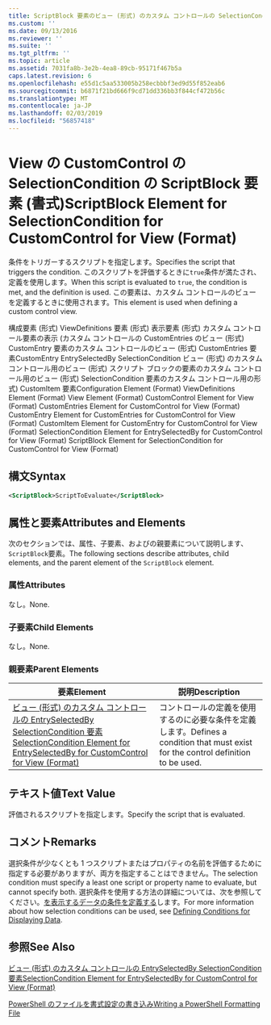 ```yaml
---
title: ScriptBlock 要素のビュー (形式) のカスタム コントロールの SelectionCondition |Microsoft Docs
ms.custom: ''
ms.date: 09/13/2016
ms.reviewer: ''
ms.suite: ''
ms.tgt_pltfrm: ''
ms.topic: article
ms.assetid: 7031fa8b-3e2b-4ea8-89cb-95171f467b5a
caps.latest.revision: 6
ms.openlocfilehash: e55d1c5aa533005b258ecbbbf3ed9d55f852eab6
ms.sourcegitcommit: b6871f21bd666f9cd71dd336bb3f844cf472b56c
ms.translationtype: MT
ms.contentlocale: ja-JP
ms.lasthandoff: 02/03/2019
ms.locfileid: "56857418"
---
```

# <a name="scriptblock-element-for-selectioncondition-for-customcontrol-for-view-format"></a><span data-ttu-id="0a289-102">View の CustomControl の SelectionCondition の ScriptBlock 要素 (書式)</span><span class="sxs-lookup"><span data-stu-id="0a289-102">ScriptBlock Element for SelectionCondition for CustomControl for View (Format)</span></span>

<span data-ttu-id="0a289-103">条件をトリガーするスクリプトを指定します。</span><span class="sxs-lookup"><span data-stu-id="0a289-103">Specifies the script that triggers the condition.</span></span> <span data-ttu-id="0a289-104">このスクリプトを評価するときに`true`条件が満たされ、定義を使用します。</span><span class="sxs-lookup"><span data-stu-id="0a289-104">When this script is evaluated to `true`, the condition is met, and the definition is used.</span></span> <span data-ttu-id="0a289-105">この要素は、カスタム コントロールのビューを定義するときに使用されます。</span><span class="sxs-lookup"><span data-stu-id="0a289-105">This element is used when defining a custom control view.</span></span>

<span data-ttu-id="0a289-106">構成要素 (形式) ViewDefinitions 要素 (形式) 表示要素 (形式) カスタム コントロール要素の表示 (カスタム コントロールの CustomEntries のビュー (形式) CustomEntry 要素のカスタム コントロールのビュー (形式) CustomEntries 要素CustomEntry EntrySelectedBy SelectionCondition ビュー (形式) のカスタム コントロール用のビュー (形式) スクリプト ブロックの要素のカスタム コントロール用のビュー (形式) SelectionCondition 要素のカスタム コントロール用の形式) CustomItem 要素</span><span class="sxs-lookup"><span data-stu-id="0a289-106">Configuration Element (Format) ViewDefinitions Element (Format) View Element (Format) CustomControl Element for View (Format) CustomEntries Element for CustomControl for View (Format) CustomEntry Element for CustomEntries for CustomControl for View (Format) CustomItem Element for CustomEntry for CustomControl for View (Format) SelectionCondition Element for EntrySelectedBy for CustomControl for View (Format) ScriptBlock Element for SelectionCondition for CustomControl for View (Format)</span></span>

## <a name="syntax"></a><span data-ttu-id="0a289-107">構文</span><span class="sxs-lookup"><span data-stu-id="0a289-107">Syntax</span></span>

```xml
<ScriptBlock>ScriptToEvaluate</ScriptBlock>
```

## <a name="attributes-and-elements"></a><span data-ttu-id="0a289-108">属性と要素</span><span class="sxs-lookup"><span data-stu-id="0a289-108">Attributes and Elements</span></span>

<span data-ttu-id="0a289-109">次のセクションでは、属性、子要素、およびの親要素について説明します、`ScriptBlock`要素。</span><span class="sxs-lookup"><span data-stu-id="0a289-109">The following sections describe attributes, child elements, and the parent element of the `ScriptBlock` element.</span></span>

### <a name="attributes"></a><span data-ttu-id="0a289-110">属性</span><span class="sxs-lookup"><span data-stu-id="0a289-110">Attributes</span></span>

<span data-ttu-id="0a289-111">なし。</span><span class="sxs-lookup"><span data-stu-id="0a289-111">None.</span></span>

### <a name="child-elements"></a><span data-ttu-id="0a289-112">子要素</span><span class="sxs-lookup"><span data-stu-id="0a289-112">Child Elements</span></span>

<span data-ttu-id="0a289-113">なし。</span><span class="sxs-lookup"><span data-stu-id="0a289-113">None.</span></span>

### <a name="parent-elements"></a><span data-ttu-id="0a289-114">親要素</span><span class="sxs-lookup"><span data-stu-id="0a289-114">Parent Elements</span></span>

|<span data-ttu-id="0a289-115">要素</span><span class="sxs-lookup"><span data-stu-id="0a289-115">Element</span></span>|<span data-ttu-id="0a289-116">説明</span><span class="sxs-lookup"><span data-stu-id="0a289-116">Description</span></span>|
|-------------|-----------------|
|[<span data-ttu-id="0a289-117">ビュー (形式) のカスタム コントロールの EntrySelectedBy SelectionCondition 要素</span><span class="sxs-lookup"><span data-stu-id="0a289-117">SelectionCondition Element for EntrySelectedBy for CustomControl for View (Format)</span></span>](./selectioncondition-element-for-entryselectedby-for-customcontrol-format.md)|<span data-ttu-id="0a289-118">コントロールの定義を使用するのに必要な条件を定義します。</span><span class="sxs-lookup"><span data-stu-id="0a289-118">Defines a condition that must exist for the control definition to be used.</span></span>|

## <a name="text-value"></a><span data-ttu-id="0a289-119">テキスト値</span><span class="sxs-lookup"><span data-stu-id="0a289-119">Text Value</span></span>

<span data-ttu-id="0a289-120">評価されるスクリプトを指定します。</span><span class="sxs-lookup"><span data-stu-id="0a289-120">Specify the script that is evaluated.</span></span>

## <a name="remarks"></a><span data-ttu-id="0a289-121">コメント</span><span class="sxs-lookup"><span data-stu-id="0a289-121">Remarks</span></span>

<span data-ttu-id="0a289-122">選択条件が少なくとも 1 つスクリプトまたはプロパティの名前を評価するために指定する必要がありますが、両方を指定することはできません。</span><span class="sxs-lookup"><span data-stu-id="0a289-122">The selection condition must specify a least one script or property name to evaluate, but cannot specify both.</span></span> <span data-ttu-id="0a289-123">選択条件を使用する方法の詳細については、次を参照してください。[を表示するデータの条件を定義する](./defining-conditions-for-displaying-data.md)します。</span><span class="sxs-lookup"><span data-stu-id="0a289-123">For more information about how selection conditions can be used, see [Defining Conditions for Displaying Data](./defining-conditions-for-displaying-data.md).</span></span>

## <a name="see-also"></a><span data-ttu-id="0a289-124">参照</span><span class="sxs-lookup"><span data-stu-id="0a289-124">See Also</span></span>

[<span data-ttu-id="0a289-125">ビュー (形式) のカスタム コントロールの EntrySelectedBy SelectionCondition 要素</span><span class="sxs-lookup"><span data-stu-id="0a289-125">SelectionCondition Element for EntrySelectedBy for CustomControl for View (Format)</span></span>](./selectioncondition-element-for-entryselectedby-for-customcontrol-format.md)

[<span data-ttu-id="0a289-126">PowerShell のファイルを書式設定の書き込み</span><span class="sxs-lookup"><span data-stu-id="0a289-126">Writing a PowerShell Formatting File</span></span>](./writing-a-powershell-formatting-file.md)
